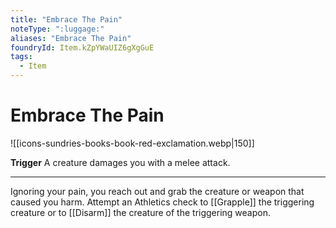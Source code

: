 ```yaml
---
title: "Embrace The Pain"
noteType: ":luggage:"
aliases: "Embrace The Pain"
foundryId: Item.kZpYWaUIZ6gXgGuE
tags:
  - Item
---
```


# Embrace The Pain
![[icons-sundries-books-book-red-exclamation.webp|150]]

**Trigger** A creature damages you with a melee attack.

* * *

Ignoring your pain, you reach out and grab the creature or weapon that caused you harm. Attempt an Athletics check to [[Grapple]] the triggering creature or to [[Disarm]] the creature of the triggering weapon.
